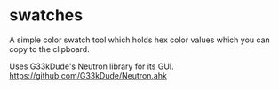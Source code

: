# swatches

A simple color swatch tool which holds hex color values which you can copy to the clipboard.

Uses G33kDude's Neutron library for its GUI.
https://github.com/G33kDude/Neutron.ahk
